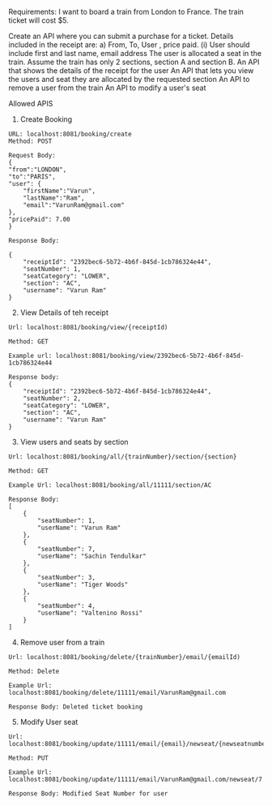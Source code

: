 Requirements:
I want to board a train from London to France. The train ticket will cost $5.

Create an API where you can submit a purchase for a ticket. Details included in the receipt are:
a) From, To, User , price paid.
(i) User should include first and last name, email address
The user is allocated a seat in the train. Assume the train has only 2 sections, section A and section B.
An API that shows the details of the receipt for the user
An API that lets you view the users and seat they are allocated by the requested section
An API to remove a user from the train
An API to modify a user's seat



Allowed APIS

1) Create Booking
```
URL: localhost:8081/booking/create
Method: POST

Request Body: 
{
"from":"LONDON",
"to":"PARIS",
"user": {
    "firstName":"Varun",
    "lastName":"Ram",
    "email":"VarunRam@gmail.com"
},
"pricePaid": 7.00
}

Response Body: 

{
    "receiptId": "2392bec6-5b72-4b6f-845d-1cb786324e44",
    "seatNumber": 1,
    "seatCategory": "LOWER",
    "section": "AC",
    "username": "Varun Ram"
}

```

2) View Details of teh receipt

```
Url: localhost:8081/booking/view/{receiptId)

Method: GET

Example url: localhost:8081/booking/view/2392bec6-5b72-4b6f-845d-1cb786324e44

Response body:
{
    "receiptId": "2392bec6-5b72-4b6f-845d-1cb786324e44",
    "seatNumber": 2,
    "seatCategory": "LOWER",
    "section": "AC",
    "username": "Varun Ram"
}
```

3) View users and seats by section

```
Url: localhost:8081/booking/all/{trainNumber}/section/{section}

Method: GET

Example Url: localhost:8081/booking/all/11111/section/AC

Response Body:
[
    {
        "seatNumber": 1,
        "userName": "Varun Ram"
    },
    {
        "seatNumber": 7,
        "userName": "Sachin Tendulkar"
    },
    {
        "seatNumber": 3,
        "userName": "Tiger Woods"
    },
    {
        "seatNumber": 4,
        "userName": "Valtenino Rossi"
    }
]

```

4) Remove user from a train

```
Url: localhost:8081/booking/delete/{trainNumber}/email/{emailId)

Method: Delete

Example Url: localhost:8081/booking/delete/11111/email/VarunRam@gmail.com

Response Body: Deleted ticket booking
```

5) Modify User seat 

```
Url: localhost:8081/booking/update/11111/email/{email}/newseat/{newseatnumber}

Method: PUT

Example Url: localhost:8081/booking/update/11111/email/VarunRam@gmail.com/newseat/7

Response Body: Modified Seat Number for user
```
